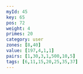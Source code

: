 ```yaml
---
myId: 45
key: 65
pos: 72
weight: 4
primes: 20
category: user
zones: [8,40]
value: [197,4,1,1]
pairs: [1,30,3,1,500,10,5]
tags: [6,11,15,20,25,35,37]
---
```

